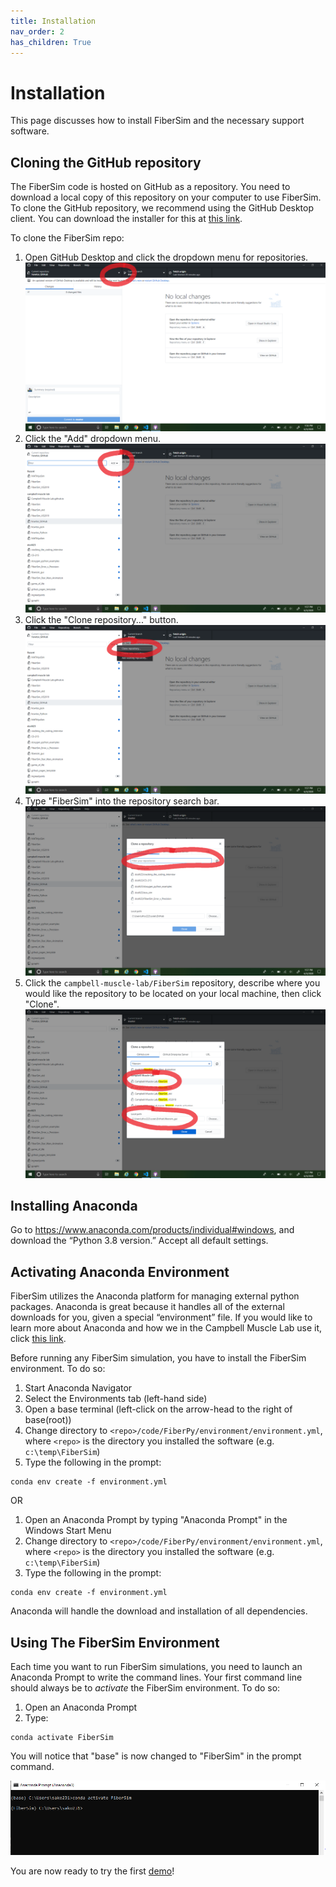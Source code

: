 ```yaml
---
title: Installation
nav_order: 2
has_children: True
---
```


# Installation

This page discusses how to install FiberSim and the necessary support software.

## Cloning the GitHub repository

The FiberSim code is hosted on GitHub as a repository. You need to download a local copy of this repository on your computer to use FiberSim. To clone the GitHub repository, we recommend using the GitHub Desktop client. You can download the installer for this at [this link](https://desktop.github.com/).

To clone the FiberSim repo:

1. Open GitHub Desktop and click the dropdown menu for repositories. 
  ![Step 1](step_1.png)
2. Click the "Add" dropdown menu.
  ![Step 2](step_2.png)
3. Click the "Clone repository..." button.
  ![Step 3](step_3.png)
4. Type "FiberSim" into the repository search bar.
  ![Step 4](step_4.png)
5. Click the `campbell-muscle-lab/FiberSim` repository, describe where you would like the repository to be located on your local machine, then click "Clone".
  ![Step 5](step_5.png)

## Installing Anaconda

Go to <https://www.anaconda.com/products/individual#windows>, and download the “Python 3.8 version.” Accept all default settings. 

## Activating Anaconda Environment 

FiberSim utilizes the Anaconda platform for managing external python packages. Anaconda is great because it handles all of the external downloads for you, given a special “environment” file. If you would like to learn more about Anaconda and how we in the Campbell Muscle Lab use it, click [this link](http://campbell-muscle-lab.github.io/howtos_Python).

Before running any FiberSim simulation, you have to install the FiberSim environment. To do so:

1. Start Anaconda Navigator
2. Select the Environments tab (left-hand side)
3. Open a base terminal (left-click on the arrow-head to the right of base(root))
4. Change directory to `<repo>/code/FiberPy/environment/environment.yml`, where `<repo>` is the directory you installed the software (e.g. `c:\temp\FiberSim`)
5. Type the following in the prompt:

```
conda env create -f environment.yml
```

OR

1. Open an Anaconda Prompt by typing "Anaconda Prompt" in the Windows Start Menu
2. Change directory to `<repo>/code/FiberPy/environment/environment.yml`, where `<repo>` is the directory you installed the software (e.g. `c:\temp\FiberSim`)
3. Type the following in the prompt:

```
conda env create -f environment.yml
```
Anaconda will handle the download and installation of all dependencies.

## Using The FiberSim Environment

Each time you want to run FiberSim simulations, you need to launch an Anaconda Prompt to write the command lines. Your first command line should always be to *activate* the FiberSim environment. To do so:

1. Open an Anaconda Prompt
2. Type:

```
conda activate FiberSim
```

You will notice that "base" is now changed to "FiberSim" in the prompt command. 

<p align="center">
<img src="conda_activate.PNG" width="900"/>
</p>

You are now ready to try the first [demo](../Demos/Getting_started/getting_started.html)!